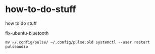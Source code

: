# how-to-do-stuff
how to do stuff

fix-ubuntu-bluetooth
```
mv ~/.config/pulse/ ~/.config/pulse.old systemctl --user restart pulseaudio
```
